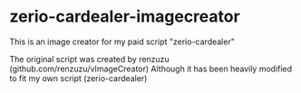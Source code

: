 # zerio-cardealer-imagecreator
This is an image creator for my paid script "zerio-cardealer"

The original script was created by renzuzu (github.com/renzuzu/vImageCreator)
Although it has been heavily modified to fit my own script (zerio-cardealer)
